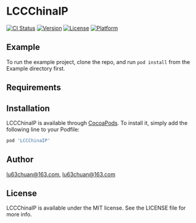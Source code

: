 # LCCChinaIP

[![CI Status](https://img.shields.io/travis/lu63chuan@163.com/LCCChinaIP.svg?style=flat)](https://travis-ci.org/lu63chuan@163.com/LCCChinaIP)
[![Version](https://img.shields.io/cocoapods/v/LCCChinaIP.svg?style=flat)](https://cocoapods.org/pods/LCCChinaIP)
[![License](https://img.shields.io/cocoapods/l/LCCChinaIP.svg?style=flat)](https://cocoapods.org/pods/LCCChinaIP)
[![Platform](https://img.shields.io/cocoapods/p/LCCChinaIP.svg?style=flat)](https://cocoapods.org/pods/LCCChinaIP)

## Example

To run the example project, clone the repo, and run `pod install` from the Example directory first.

## Requirements

## Installation

LCCChinaIP is available through [CocoaPods](https://cocoapods.org). To install
it, simply add the following line to your Podfile:

```ruby
pod 'LCCChinaIP'
```

## Author

lu63chuan@163.com, lu63chuan@163.com

## License

LCCChinaIP is available under the MIT license. See the LICENSE file for more info.
